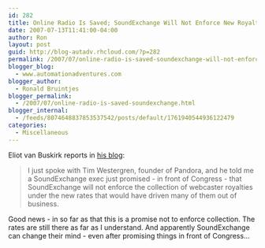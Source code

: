 ```yaml
---
id: 282
title: Online Radio Is Saved; SoundExchange Will Not Enforce New Royalty Rates?
date: 2007-07-13T11:41:00-04:00
author: Ron
layout: post
guid: http://blog-autadv.rhcloud.com/?p=282
permalink: /2007/07/online-radio-is-saved-soundexchange-will-not-enforce-new-royalty-rates.html
blogger_blog:
  - www.automationadventures.com
blogger_author:
  - Ronald Bruintjes
blogger_permalink:
  - /2007/07/online-radio-is-saved-soundexchange.html
blogger_internal:
  - /feeds/8074648837853537542/posts/default/1761940544936122479
categories:
  - Miscellaneous
---
```

Eliot van Buskirk reports in [his blog](http://blog.wired.com/music/2007/07/breaking-news-o.html):

> I just spoke with Tim Westergren, founder of Pandora, and he told me a SoundExchange exec just promised - in front of Congress - that SoundExchange will not enforce the collection of webcaster royalties under the new rates that would have driven many of them out of business.

Good news - in so far as that this is a promise not to enforce collection. The rates are still there as far as I understand. And apparently SoundExchange can change their mind - even after promising things in front of Congress...